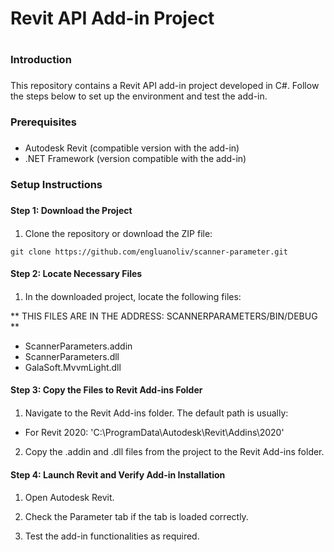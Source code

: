 ﻿# **Revit API Add-in Project** <h1>

### **Introduction** <h3>

This repository contains a Revit API add-in project developed in C#. Follow the steps below to set up the environment and test the add-in.

### **Prerequisites** <h3>

* Autodesk Revit (compatible version with the add-in)
* .NET Framework (version compatible with the add-in)

### **Setup Instructions** <h3>

#### **Step 1: Download the Project** <h4>

1. Clone the repository or download the ZIP file:

```
git clone https://github.com/engluanoliv/scanner-parameter.git 

```


#### **Step 2: Locate Necessary Files** <h4>

1. In the downloaded project, locate the following files:

** THIS FILES ARE IN THE ADDRESS: SCANNERPARAMETERS/BIN/DEBUG **

* ScannerParameters.addin
* ScannerParameters.dll
* GalaSoft.MvvmLight.dll


#### **Step 3: Copy the Files to Revit Add-ins Folder** <h4>

1. Navigate to the Revit Add-ins folder. The default path is usually:

* For Revit 2020: 'C:\ProgramData\Autodesk\Revit\Addins\2020\'

2. Copy the .addin and .dll files from the project to the Revit Add-ins folder.


#### **Step 4: Launch Revit and Verify Add-in Installation** <h4>

1. Open Autodesk Revit.

2. Check the Parameter tab if the tab is loaded correctly.

3. Test the add-in functionalities as required.